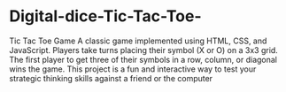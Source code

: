 # Digital-dice-Tic-Tac-Toe-
Tic Tac Toe Game A classic game implemented using HTML, CSS, and JavaScript. Players take turns placing their symbol (X or O) on a 3x3 grid. The first player to get three of their symbols in a row, column, or diagonal wins the game. This project is a fun and interactive way to test your strategic thinking skills against a friend or the computer
